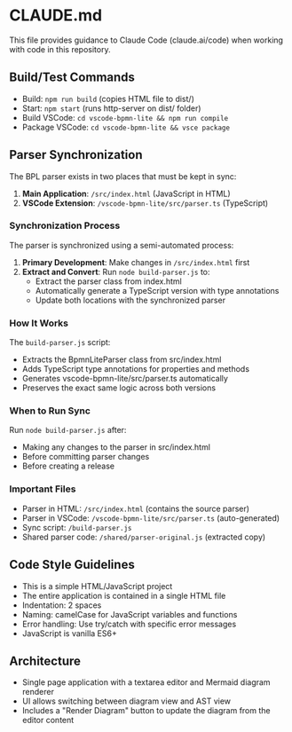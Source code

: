 # CLAUDE.md

This file provides guidance to Claude Code (claude.ai/code) when working with code in this repository.

## Build/Test Commands
- Build: `npm run build` (copies HTML file to dist/)
- Start: `npm start` (runs http-server on dist/ folder)
- Build VSCode: `cd vscode-bpmn-lite && npm run compile`
- Package VSCode: `cd vscode-bpmn-lite && vsce package`

## Parser Synchronization

The BPL parser exists in two places that must be kept in sync:

1. **Main Application**: `/src/index.html` (JavaScript in HTML)
2. **VSCode Extension**: `/vscode-bpmn-lite/src/parser.ts` (TypeScript)

### Synchronization Process

The parser is synchronized using a semi-automated process:

1. **Primary Development**: Make changes in `/src/index.html` first
2. **Extract and Convert**: Run `node build-parser.js` to:
   - Extract the parser class from index.html
   - Automatically generate a TypeScript version with type annotations
   - Update both locations with the synchronized parser

### How It Works

The `build-parser.js` script:
- Extracts the BpmnLiteParser class from src/index.html
- Adds TypeScript type annotations for properties and methods
- Generates vscode-bpmn-lite/src/parser.ts automatically
- Preserves the exact same logic across both versions

### When to Run Sync

Run `node build-parser.js` after:
- Making any changes to the parser in src/index.html
- Before committing parser changes
- Before creating a release

### Important Files

- Parser in HTML: `/src/index.html` (contains the source parser)
- Parser in VSCode: `/vscode-bpmn-lite/src/parser.ts` (auto-generated)
- Sync script: `/build-parser.js`
- Shared parser code: `/shared/parser-original.js` (extracted copy)

## Code Style Guidelines
- This is a simple HTML/JavaScript project
- The entire application is contained in a single HTML file
- Indentation: 2 spaces
- Naming: camelCase for JavaScript variables and functions
- Error handling: Use try/catch with specific error messages
- JavaScript is vanilla ES6+

## Architecture
- Single page application with a textarea editor and Mermaid diagram renderer
- UI allows switching between diagram view and AST view
- Includes a "Render Diagram" button to update the diagram from the editor content